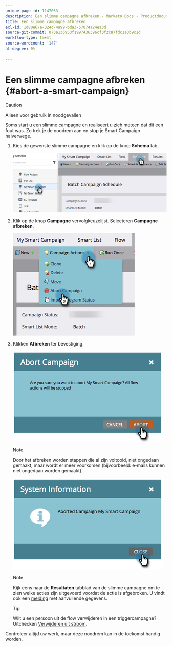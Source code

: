 ```yaml
---
unique-page-id: 1147053
description: Een slimme campagne afbreken - Marketo Docs - Productdocumentatie
title: Een slimme campagne afbreken
exl-id: 1d80e67a-324c-4a99-bda3-57074a24ea3d
source-git-commit: 073a136953f1997436396cf3f2c87fdc1a3b9c1d
workflow-type: tm+mt
source-wordcount: '147'
ht-degree: 0%

---
```


# Een slimme campagne afbreken {#abort-a-smart-campaign}

>[!CAUTION]
>
>Alleen voor gebruik in noodgevallen

Soms start u een slimme campagne en realiseert u zich meteen dat dit een fout was. Zo trek je de noodrem aan en stop je Smart Campaign halverwege.

1. Kies de gewenste slimme campagne en klik op de knop **Schema** tab.

   ![](assets/abort-a-smart-campaign-1.png)

1. Klik op de knop **Campagne** vervolgkeuzelijst. Selecteren **Campagne afbreken**.

   ![](assets/abort-a-smart-campaign-2.png)

1. Klikken **Afbreken** ter bevestiging.

   ![](assets/abort-a-smart-campaign-3.png)

   >[!NOTE]
   >
   >Door het afbreken worden stappen die al zijn voltooid, niet ongedaan gemaakt, maar wordt er meer voorkomen (bijvoorbeeld: e-mails kunnen niet ongedaan worden gemaakt).

   ![](assets/abort-a-smart-campaign-4.png)

   >[!NOTE]
   >
   >Kijk eens naar de **Resultaten** tabblad van de slimme campagne om te zien welke acties zijn uitgevoerd voordat de actie is afgebroken. U vindt ook een  [melding](/help/marketo/product-docs/core-marketo-concepts/miscellaneous/understanding-notifications.md) met aanvullende gegevens.

   >[!TIP]
   >
   >Wilt u een persoon uit de flow verwijderen in een triggercampagne? Uitchecken [Verwijderen uit stroom](/help/marketo/product-docs/core-marketo-concepts/smart-campaigns/flow-actions/remove-from-flow.md).

Controleer altijd uw werk, maar deze noodrem kan in de toekomst handig worden.
